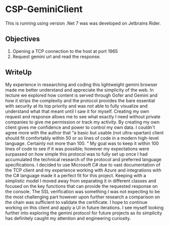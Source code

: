 # CSP-GeminiClient
This is running using version .Net 7 was was developed on Jetbrains Rider.

## Objectives
1. Opening a TCP connection to the host at port 1965
2. Request gemini url and read the response.

## WriteUp
My experience in researching and coding this lightweight gemini browser made me better understand and appreciate the simplicity of the web. In lecture we explored how content is served through Gofer and Gemini and how it strips the complexity and the protocol provides the bare essential with security at its top priority and was not able to fully visualize and understand what that meant until I saw it for myself. Creating my own request and response allows me to see what exactly I need without private companies to give me permission or track my activity. By creating my own client gives me confidence and power to control my own data. I couldn't agree more with the author that  “a basic but usable (not ultra-spartan) client should fit comfortably within 50 or so lines of code in a modern high-level language. Certainly not more than 100. “ My goal was to keep it within 100 lines of code to see if it was possible; however my expectations were surpassed on how simple this protocol was to fully set up once I had accumulated the technical research of the protocol and preferred language specifications. I decided to use Microsoft C# due to vast documentation of the TCP client and my experience working with Azure and integrations with the C# language made it a perfect fit for this project. Keeping with a simplistic model I moved away from separating it in different classes and focused on the key functions that can provide the requested response on the console. The SSL verification was something I was not expecting to be the most challenging part however upon further research a comparison on the chain was sufficient to validate the certificate. I hope to continue working on this client and apply a UI in future iterations. I see myself looking further into exploring the gemini protocol for future projects as its simplicity has definitely caught my attention and engineering curiosity.
